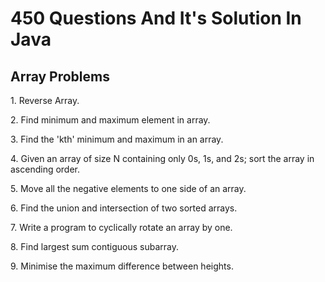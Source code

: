 # 450 Questions And It's Solution In Java

<h2>Array Problems</h2>
<p>1. Reverse Array.</p>
<p>2. Find minimum and maximum element in array.</p>
<p>3. Find the 'kth' minimum and maximum in an array.</p>
<p>4. Given an array of size N containing only 0s, 1s, and 2s; sort the array in ascending order.</p>
<p>5. Move all the negative elements to one side of an array.</p>
<p>6. Find the union and intersection of two sorted arrays.</p>
<p>7. Write a program to cyclically rotate an array by one.</p>
<p>8. Find largest sum contiguous subarray.</p>
<p>9. Minimise the maximum difference between heights.</p>
